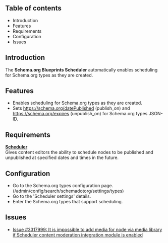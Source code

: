 Table of contents
-----------------

* Introduction
* Features
* Requirements
* Configuration
* Issues

Introduction
------------

The **Schema.org Blueprints Scheduler** automatically enables scheduling for
Schema.org types as they are created.


Features
--------

- Enables scheduling for Schema.org types as they are created.
- Sets https://schema.org/datePublished (publish_on) and
  https://schema.org/expires (unpublish_on) for Schema.org types JSON-lD.


Requirements
------------

**[Scheduler](https://www.drupal.org/project/scheduler)**    
Gives content editors the ability to schedule nodes to be published and unpublished at specified dates and times in the future.


Configuration
-------------

- Go to the Schema.org types configuration page.  
  (/admin/config/search/schemadotorg/settings/types)
- Go to the 'Scheduler settings' details.
- Enter the Schema.org types that support scheduling.


Issues
------

- [Issue #3317999: It is impossible to add media for node via media library if Scheduler content moderation integration module is enabled](https://www.drupal.org/project/scheduler_content_moderation_integration/issues/3317999)
